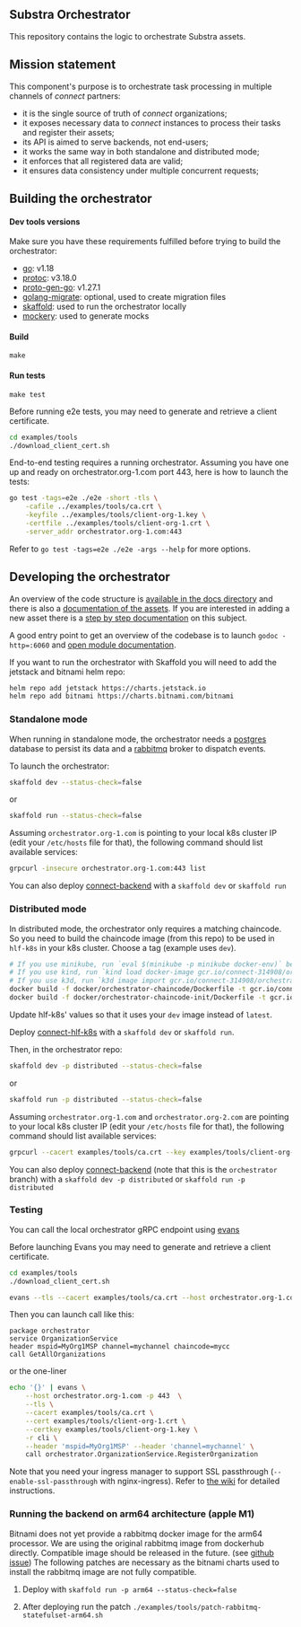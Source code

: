 ## Substra Orchestrator

This repository contains the logic to orchestrate Substra assets.

## Mission statement

This component's purpose is to orchestrate task processing in multiple channels of _connect_ partners:

- it is the single source of truth of _connect_ organizations;
- it exposes necessary data to _connect_ instances to process their tasks and register their assets;
- its API is aimed to serve backends, not end-users;
- it works the same way in both standalone and distributed mode;
- it enforces that all registered data are valid;
- it ensures data consistency under multiple concurrent requests;

## Building the orchestrator

#### Dev tools versions

Make sure you have these requirements fulfilled before trying to build the orchestrator:

- [go](https://golang.org/): v1.18
- [protoc](https://github.com/protocolbuffers/protobuf): v3.18.0
- [proto-gen-go](https://grpc.io/docs/languages/go/quickstart/#prerequisites): v1.27.1
- [golang-migrate](https://github.com/golang-migrate/migrate): optional, used to create migration files
- [skaffold](https://skaffold.dev/): used to run the orchestrator locally
- [mockery](https://github.com/vektra/mockery#installation): used to generate mocks

#### Build

`make`

#### Run tests

`make test`

Before running e2e tests, you may need to generate and retrieve a client certificate.

```bash
cd examples/tools
./download_client_cert.sh
```

End-to-end testing requires a running orchestrator.
Assuming you have one up and ready on orchestrator.org-1.com port 443, here is how to launch the tests:

```bash
go test -tags=e2e ./e2e -short -tls \
    -cafile ../examples/tools/ca.crt \
    -keyfile ../examples/tools/client-org-1.key \
    -certfile ../examples/tools/client-org-1.crt \
    -server_addr orchestrator.org-1.com:443
```

Refer to `go test -tags=e2e ./e2e -args --help` for more options.

## Developing the orchestrator

An overview of the code structure is [available in the docs directory](./docs/architecture.md) and there is also a [documentation of the assets](./docs/assets/README.md).
If you are interested in adding a new asset there is a [step by step documentation](./docs/asset-dev.md) on this subject.

A good entry point to get an overview of the codebase is to launch `godoc -http=:6060` and [open module documentation](http://localhost:6060/pkg/github.com/owkin/orchestrator/).


If you want to run the orchestrator with Skaffold you will need to add the jetstack and bitnami helm repo:

```sh
helm repo add jetstack https://charts.jetstack.io
helm repo add bitnami https://charts.bitnami.com/bitnami
```

### Standalone mode

When running in standalone mode, the orchestrator needs a [postgres](https://www.postgresql.org/)
database to persist its data and a [rabbitmq](https://www.rabbitmq.com/) broker to dispatch events.

To launch the orchestrator:

```bash
skaffold dev --status-check=false
```

or

```bash
skaffold run --status-check=false
```

Assuming `orchestrator.org-1.com` is pointing to your local k8s cluster IP (edit your `/etc/hosts` file for that), the following command should list available services:

```bash
grpcurl -insecure orchestrator.org-1.com:443 list
```

You can also deploy [connect-backend](https://github.com/owkin/connect-backend) with a `skaffold dev` or `skaffold run`

### Distributed mode

In distributed mode, the orchestrator only requires a matching chaincode.
So you need to build the chaincode image (from this repo) to be used in `hlf-k8s` in your k8s cluster.
Choose a tag (example uses `dev`).

```bash
# If you use minikube, run `eval $(minikube -p minikube docker-env)` before the `docker build` command
# If you use kind, run `kind load docker-image gcr.io/connect-314908/orchestrator-chaincode:dev` after the `docker build` command
# If you use k3d, run `k3d image import gcr.io/connect-314908/orchestrator-chaincode:dev`
docker build -f docker/orchestrator-chaincode/Dockerfile -t gcr.io/connect-314908/orchestrator-chaincode:dev .
docker build -f docker/orchestrator-chaincode-init/Dockerfile -t gcr.io/connect-314908/orchestrator-chaincode-init:dev .
```

Update hlf-k8s' values so that it uses your `dev` image instead of `latest`.

Deploy [connect-hlf-k8s](https://github.com/owkin/connect-hlf-k8s) with a `skaffold dev` or `skaffold run`.

Then, in the orchestrator repo:

```bash
skaffold dev -p distributed --status-check=false
```

or
```bash
skaffold run -p distributed --status-check=false
```

Assuming `orchestrator.org-1.com` and `orchestrator.org-2.com` are pointing to your local k8s cluster IP (edit your `/etc/hosts` file for that), the following command should list available services:

```bash
grpcurl --cacert examples/tools/ca.crt --key examples/tools/client-org-1.key --cert examples/tools/client-org-1.crt --rpc-header 'mspid: MyOrg1MSP' --rpc-header 'channel: mychannel' --rpc-header 'chaincode: mycc' orchestrator.org-1.com:443 list
```

You can also deploy [connect-backend](https://github.com/owkin/connect-backend/tree/orchestrator) (note that this is the `orchestrator` branch) with a `skaffold dev -p distributed` or `skaffold run -p distributed`

### Testing

You can call the local orchestrator gRPC endpoint using [evans](https://github.com/ktr0731/evans)

Before launching Evans you may need to generate and retrieve a client certificate.

```bash
cd examples/tools
./download_client_cert.sh
```

```bash
evans --tls --cacert examples/tools/ca.crt --host orchestrator.org-1.com -p 443 -r repl --cert examples/tools/client-org-1.crt --certkey examples/tools/client-org-1.key
```

Then you can launch call like this:

```
package orchestrator
service OrganizationService
header mspid=MyOrg1MSP channel=mychannel chaincode=mycc
call GetAllOrganizations
```

or the one-liner

```sh
echo '{}' | evans \
    --host orchestrator.org-1.com -p 443  \
    --tls \
    --cacert examples/tools/ca.crt \
    --cert examples/tools/client-org-1.crt \
    --certkey examples/tools/client-org-1.key \
    -r cli \
    --header 'mspid=MyOrg1MSP' --header 'channel=mychannel' \
    call orchestrator.OrganizationService.RegisterOrganization
```

Note that you need your ingress manager to support SSL passthrough (`--enable-ssl-passthrough` with nginx-ingress).
Refer to [the wiki](https://github.com/owkin/orchestrator/wiki/Enabling-ssl-passthrough-for-ingress-in-minikube) for detailed instructions.


### Running the backend on arm64 architecture (apple M1)

Bitnami does not yet provide a rabbitmq docker image for the arm64 processor. We are using the original rabbitmq image from dockerhub directly. Compatible image should be released in the future. (see [github issue](https://github.com/bitnami/charts/issues/7305))
The following patches are necessary as the bitnami charts used to install the rabbitmq image are not fully compatible.

1. Deploy with `skaffold run -p arm64 --status-check=false`

2. After deploying run the patch
`./examples/tools/patch-rabbitmq-statefulset-arm64.sh`
